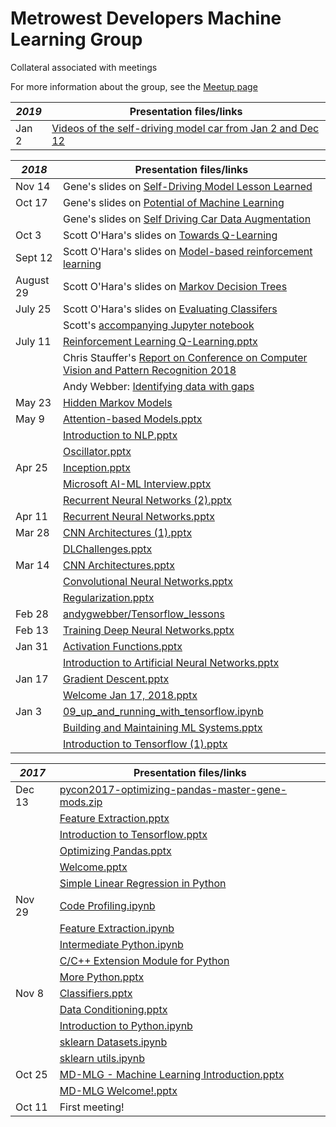 # Metrowest Developers Machine Learning Group
Collateral associated with meetings

For more information about the group, see the [Meetup page](https://www.meetup.com/Natick-Artificial-Intelligence-Meetup/)

| *2019* | Presentation files/links                                                                                              |
|--------|-----------------------------------------------------------------------------------------------------------------------|
| Jan 2  | [Videos of the self-driving model car from Jan 2 and Dec 12 ](https://ibm.box.com/s/jkzxleqk1775stk1cyt2mi4jjeq7hy1u) |

| *2018*    | Presentation files/links                                                                                                                                    |
|-----------|-------------------------------------------------------------------------------------------------------------------------------------------------------------|
| Nov 14    | Gene's slides on [Self-Driving Model Lesson Learned](2018/11/Self-Driving%20Model%20Lesson%20Learned.pptx)                                                  |
| Oct 17    | Gene's slides on [Potential of Machine Learning](2018/10/Potential%20of%20ML.pptx)                                                                          |
|           | Gene's slides on [Self Driving Car Data Augmentation](2018/10/Self%20Driving%20Car%20Data%20Augmentation.pptx)                                              |
| Oct 3     | Scott O'Hara's slides on [Towards Q-Learning](https://github.com/seohara1955/Presentations/blob/master/Q-learning.pdf)                                      |
| Sept 12   | Scott O'Hara's slides on [Model-based reinforcement learning](https://github.com/seohara1955/Presentations/blob/master/Model-based%20RL.pdf)                |
| August 29 | Scott O'Hara's slides on [Markov Decision Trees](https://github.com/seohara1955/Presentations/blob/master/Markov%20Decision%20Processes.pdf)                |
| July 25   | Scott O'Hara's slides on [Evaluating Classifers](https://github.com/seohara1955/Presentations/blob/master/Evaluating%20Classifiers.pdf)                     |
|           | Scott's [accompanying Jupyter notebook](https://github.com/seohara1955/Presentations/blob/master/Evaluating%20Classifiers.ipynb)                            |
| July 11   | [Reinforcement Learning Q-Learning.pptx](2018/05/Reinforcement%20Learning%20Q-Learning.pptx)                                                                |
|           | Chris Stauffer's [Report on Conference on Computer Vision and Pattern Recognition 2018](https://drive.google.com/open?id=1TGZKyg4NQUIG-H0ru99uAEMaT85lWW7b) |
|           | Andy Webber: [Identifying data with gaps](https://github.com/andygwebber/Gap_project)                                                                       |
| May 23    | [Hidden Markov Models ](https://github.com/seohara1955/Presentations/blob/master/Hidden%20Markov%20Models.pdf)                                              |
| May 9     | [Attention-based Models.pptx](2018/05/Attention-based%20Models.pptx)                                                                                        |
|           | [Introduction to NLP.pptx](2018/05/Introduction%20to%20NLP.pptx)                                                                                            |
|           | [Oscillator.pptx](2018/05/Oscillator.pptx)                                                                                                                  |
| Apr 25    | [Inception.pptx](2018/04/Inception.pptx)                                                                                                                    |
|           | [Microsoft AI-ML Interview.pptx ](2018/04/Microsoft%20AI-ML%Interview.pptx)                                                                                 |
|           | [Recurrent Neural Networks (2).pptx](2018/04/Recurrent%20Neural%20Networks%20(2).pptx)                                                                      |
| Apr 11    | [Recurrent Neural Networks.pptx](2018/04/Recurrent%20Neural%20Networks.pptx)                                                                                |
| Mar 28    | [CNN Architectures (1).pptx](2018/03/CNN%20Architectures%20(1).pptx)                                                                                        |
|           | [DLChallenges.pptx](2018/03/DL%20Challenges.pptx)                                                                                                           |
| Mar 14    | [CNN Architectures.pptx](2018/03/CNN%20Architectures.pptx)                                                                                                  |
|           | [Convolutional Neural Networks.pptx](2018/03/Convolutional%20Neural%20Networks.pptx)                                                                        |
|           | [Regularization.pptx](2018/03/Regularization.pptx)                                                                                                          |
| Feb 28    | [andygwebber/Tensorflow_lessons](https://github.com/andygwebber/Tensorflow_lessons)                                                                         |
| Feb 13    | [Training Deep Neural Networks.pptx](2018/02/Training%20Deep%20Neural%20Networks.pptx)                                                                      |
| Jan 31    | [Activation Functions.pptx](2018/01/Activation%20Functions.pptx)                                                                                            |
|           | [Introduction to Artificial Neural Networks.pptx](2018/01/Introduction%20to%20Artificia%20Neural%20Networks.pptx)                                           |
| Jan 17    | [Gradient Descent.pptx](2018/01/Gradient%20Descent.pptx)                                                                                                    |
|           | [Welcome Jan 17, 2018.pptx](2018/01/Welcome%20Jan%2017,%202018.pptx)                                                                                        |
| Jan 3     | [09_up_and_running_with_tensorflow.ipynb](2018/01/09%20up%20and%20running%20with%20tensorflow.ipynb)                                                        |
|           | [Building and Maintaining ML Systems.pptx](2018/01/Building%20and%20Maintaining%20ML%20Systems.pptx)                                                        |
|           | [Introduction to Tensorflow (1).pptx](2018/01/Introduction%20to%20Tensorflow%20(1).pptx)                                                                    |

| *2017* | Presentation files/links                                                                                     |
|--------|--------------------------------------------------------------------------------------------------------------|
| Dec 13 | [pycon2017-optimizing-pandas-master-gene-mods.zip](2017/12/pycon2017-optimizing-pandas-master-gene-mods.zip) |
|        | [Feature Extraction.pptx](2017/12/Feature%20Extraction.pptx)                                                 |
|        | [Introduction to Tensorflow.pptx](2017/12/Introduction%20to%20Tensorflow.pptx)                               |
|        | [Optimizing Pandas.pptx](2017/12/Optimizing%20Pandas.pptx)                                                   |
|        | [Welcome.pptx](2017/12/Welcome.pptx)                                                                         |
|        | [Simple Linear Regression in Python](https://github.com/sids86/ML_Simple_Linear_Regression)                  |
| Nov 29 | [Code Profiling.ipynb](2017/11/Code%20Profiling.ipynb)                                                       |
|        | [Feature Extraction.ipynb](2017/11/Feature%20Extraction.ipynb)                                               |
|        | [Intermediate Python.ipynb](2017/11/Intermediate%20Python.ipynb)                                             |
|        | [C/C++ Extension Module for Python](2017/11/C++%20Extension%20Module%20for%20Python.pptx)                    |
|        | [More Python.pptx](2017/11/More%20Python.pptx)                                                               |
| Nov 8  | [Classifiers.pptx](2017/11/Classifiers.pptx)                                                                 |
|        | [Data Conditioning.pptx](2017/11/Data%20Conditioning.pptx)                                                   |
|        | [Introduction to Python.ipynb](2017/11/Introduction%20to%20Python.ipynb)                                     |
|        | [sklearn Datasets.ipynb](2017/11/sklearn%20Datasets.ipynb)                                                   |
|        | [sklearn utils.ipynb](2017/11/sklearn%20utils.ipynb)                                                         |
| Oct 25 | [MD-MLG - Machine Learning Introduction.pptx](2017/10/MD-MLG%20Machine%20Learning%20Introduction.pptx)       |
|        | [MD-MLG Welcome!.pptx](2017/10/MD-MLG%20Welcome!.pptx)                                                       |
| Oct 11 | First meeting!                                                                                               |
